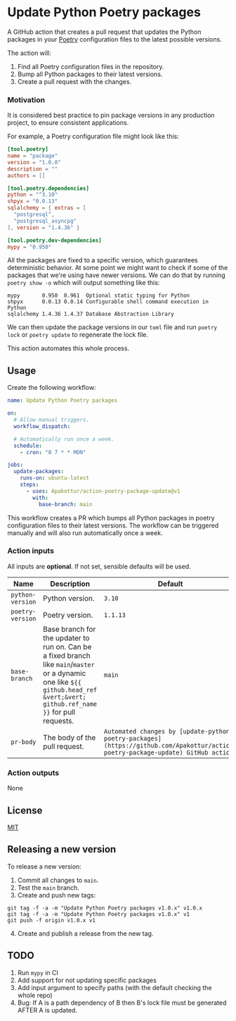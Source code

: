 # Update Python Poetry packages

A GitHub action that creates a pull request that updates the Python packages in
your [Poetry](https://python-poetry.org/) configuration files to the latest possible versions.

The action will:

1. Find all Poetry configuration files in the repository.
2. Bump all Python packages to their latest versions.
3. Create a pull request with the changes.

### Motivation

It is considered best practice to pin package versions in any production project, to ensure consistent applications.

For example, a Poetry configuration file might look like this:

```toml
[tool.poetry]
name = "package"
version = "1.0.0"
description = ""
authors = []

[tool.poetry.dependencies]
python = "^3.10"
shpyx = "0.0.13"
sqlalchemy = { extras = [
  "postgresql",
  "postgresql_asyncpg"
], version = "1.4.36" }

[tool.poetry.dev-dependencies]
mypy = "0.950"
```

All the packages are fixed to a specific version, which guarantees deterministic behavior.
At some point we might want to check if some of the packages that we're using have newer versions. We can do that by
running `poetry show -o` which will output something like this:

```text
mypy       0.950  0.961  Optional static typing for Python
shpyx      0.0.13 0.0.14 Configurable shell command execution in Python
sqlalchemy 1.4.36 1.4.37 Database Abstraction Library
```

We can then update the package versions in our `toml` file and run `poetry lock` or `poetry update` to regenerate the
lock file.

This action automates this whole process.

## Usage

Create the following workflow:

```yml
name: Update Python Poetry packages

on:
  # Allow manual triggers.
  workflow_dispatch:

  # Automatically run once a week.
  schedule:
    - cron: "0 7 * * MON"

jobs:
  update-packages:
    runs-on: ubuntu-latest
    steps:
      - uses: Apakottur/action-poetry-package-update@v1
        with:
          base-branch: main
```

This workflow creates a PR which bumps all Python packages in poetry configuration files to their latest versions.
The workflow can be triggered manually and will also run automatically once a week.

### Action inputs

All inputs are **optional**. If not set, sensible defaults will be used.

| Name             | Description                                                                                                                                                                      | Default                                                                                                                         |
| ---------------- | -------------------------------------------------------------------------------------------------------------------------------------------------------------------------------- | ------------------------------------------------------------------------------------------------------------------------------- |
| `python-version` | Python version.                                                                                                                                                                  | `3.10`                                                                                                                          |
| `poetry-version` | Poetry version.                                                                                                                                                                  | `1.1.13`                                                                                                                        |
| `base-branch`    | Base branch for the updater to run on. Can be a fixed branch like `main`/`master` or a dynamic one like `${{ github.head_ref &vert;&vert; github.ref_name }}` for pull requests. | `main`                                                                                                                          |
| `pr-body`        | The body of the pull request.                                                                                                                                                    | `Automated changes by [update-python-poetry-packages](https://github.com/Apakottur/action-poetry-package-update) GitHub action` |

### Action outputs

None

## License

[MIT](LICENSE)

## Releasing a new version

To release a new version:

1. Commit all changes to `main`.
2. Test the `main` branch.
3. Create and push new tags:

```shell
git tag -f -a -m "Update Python Poetry packages v1.0.x" v1.0.x
git tag -f -a -m "Update Python Poetry packages v1.0.x" v1
git push -f origin v1.0.x v1
```

4. Create and publish a release from the new tag.

## TODO

1. Run `mypy` in CI
2. Add support for not updating specific packages
3. Add input argument to specify paths (with the default checking the whole repo)
4. Bug: If A is a path dependency of B then B's lock file must be generated AFTER A is updated.
